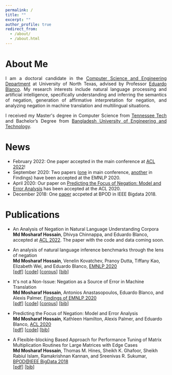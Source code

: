 ```yaml
---
permalink: /
title: ""
excerpt: ""
author_profile: true
redirect_from: 
  - /about/
  - /about.html
---
```


# About Me
<p align="justify">
I am a doctoral candidate in the <a href="https://computerscience.engineering.unt.edu/">Computer Science and Engineering Department</a> at University of North Texas, advised by Professor <a href="http://www.cse.unt.edu/~blanco/">Eduardo Blanco</a>. My research interests include natural language processing and artificial intelligence, specifically understanding and inferring the semantics of negation, generation of affirmative interpretation for negation, and analyzing negation in machine translation and multilingual situations. 
</p>

<p align="justify">
I received my Master's degree in Computer Science from <a href="https://www.tntech.edu/">Tennessee Tech</a> and Bachelor’s Degree from <a href="https://www.buet.ac.bd/">Bangladesh University of Engineering and Technology</a>. 
</p>


# News 
- February 2022: One paper accepted in the main conference at [ACL 2022](https://www.2022.aclweb.org/)!
- September 2020: Two papers ([one](https://aclanthology.org/2020.emnlp-main.732.pdf) in main conference, [another](https://aclanthology.org/2020.findings-emnlp.345.pdf) in Findings) have been accepted at the EMNLP 2020.  
- April 2020: Our paper on [Predicting the Focus of Negation: Model and Error Analysis](https://aclanthology.org/2020.acl-main.743.pdf) has been accepted at the ACL 2020.  
- December 2018: One [paper](https://ieeexplore.ieee.org/abstract/document/8622013) accpeted at BPOD in IEEE Bigdata 2018.  

# Publications
- An Analysis of Negation in Natural Language Understanding Corpora 
  **Md Mosharaf Hossain**, Dhivya Chinnappa, and Eduardo Blanco, accepted at [ACL 2022](https://www.2022.aclweb.org/). 
  The paper with the code and data coming soon.
  
- An analysis of natural language inference benchmarks through the lens of negation  
  **Md Mosharaf Hossain**, Venelin Kovatchev, Pranoy Dutta, Tiffany Kao, Elizabeth Wei, and Eduardo Blanco, [EMNLP 2020](https://2020.emnlp.org/)  
  [[pdf](https://aclanthology.org/2020.emnlp-main.732.pdf)] [[code](https://github.com/mosharafhossain/negation-and-nli)] [[corpus](https://github.com/mosharafhossain/negation-and-nli/tree/master/data/new_benchmarks/clean_data)] [[bib](https://aclanthology.org/2020.emnlp-main.732.bib)]
  
- It's not a Non-Issue: Negation as a Source of Error in Machine Translation  
  **Md Mosharaf Hossain**, Antonios Anastasopoulos, Eduardo Blanco, and Alexis Palmer, [Findings of EMNLP 2020](https://2020.emnlp.org/)  
  [[pdf](https://aclanthology.org/2020.findings-emnlp.345.pdf)] [[code](https://github.com/mosharafhossain/negation-mt)] [[corpus](https://github.com/mosharafhossain/negation-mt/tree/master/neg_error_annotations)] [[bib](https://aclanthology.org/2020.findings-emnlp.345.bib)]
  
- Predicting the Focus of Negation: Model and Error Analysis  
  **Md Mosharaf Hossain**, Kathleen Hamilton, Alexis Palmer, and Eduardo Blanco, [ACL 2020](https://acl2020.org/)  
  [[pdf](https://aclanthology.org/2020.acl-main.743.pdf)] [[code](https://github.com/mosharafhossain/focus-of-negation)] [[bib](https://aclanthology.org/2020.acl-main.743.bib)]
  
- A Flexible-blocking Based Approach for Performance Tuning of Matrix Multiplication Routines for Large Matrices with Edge Cases  
  **Md Mosharaf Hossain**, Thomas M. Hines, Sheikh K. Ghafoor, Sheikh Rabiul Islam, Ramakrishnan Kannan, and Sreenivas R. Sukumar, [BPOD@IEEE BigData 2018](https://cci.drexel.edu/bigdata/bigdata2018/)  
  [[pdf](https://ieeexplore.ieee.org/abstract/document/8622013)] [[bib](https://scholar.googleusercontent.com/scholar.bib?q=info:ppQHk7UvnVwJ:scholar.google.com/&output=citation&scisdr=CgXFx6MSENP2rXR7qRA:AAGBfm0AAAAAYPN9sRD3Uxx5FGGi_rbkLS-_naNhU_bq&scisig=AAGBfm0AAAAAYPN9sd5dp-qhvtnEHIPLb7bl4aXMA98k&scisf=4&ct=citation&cd=-1&hl=en)]
  
  

